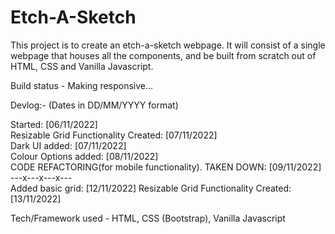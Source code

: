 # Etch-A-Sketch

This project is to create an etch-a-sketch webpage. It will consist of a single webpage that houses all the components, and be built from scratch out of HTML, CSS and Vanilla Javascript.

Build status - Making responsive...

Devlog:- (Dates in DD/MM/YYYY format)

Started: [06/11/2022]  
Resizable Grid Functionality Created: [07/11/2022]  
Dark UI added: [07/11/2022]  
Colour Options added: [08/11/2022]  
CODE REFACTORING(for mobile functionality). TAKEN DOWN: [09/11/2022]  
---x---x---x---  
Added basic grid: [12/11/2022]
Resizable Grid Functionality Created: [13/11/2022]

Tech/Framework used - HTML, CSS (Bootstrap), Vanilla Javascript
